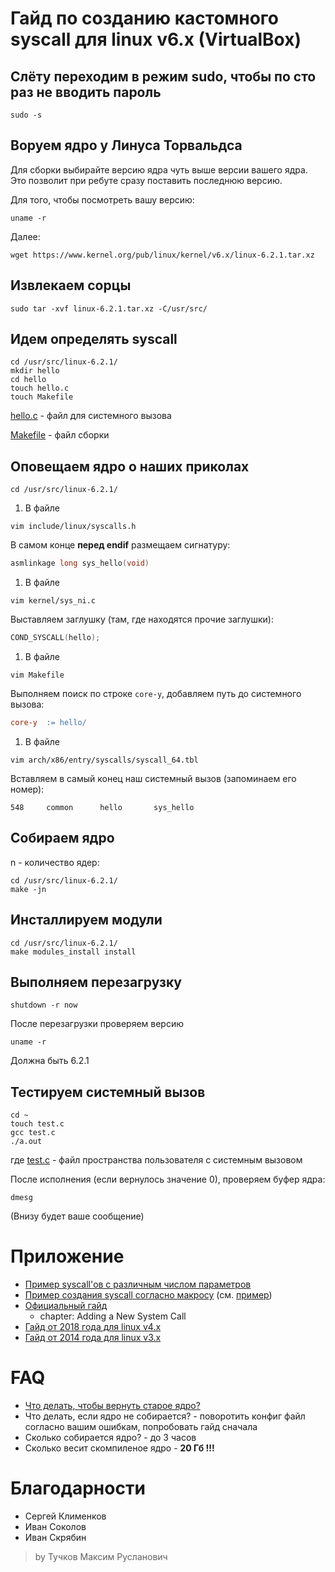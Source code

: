 # Гайд по созданию кастомного syscall для linux v6.x (VirtualBox)

## Слёту переходим в режим sudo, чтобы по сто раз не вводить пароль

```console
sudo -s
```

## Воруем ядро у Линуса Торвальдса

Для сборки выбирайте версию ядра чуть выше версии вашего ядра. Это позволит при ребуте сразу поставить последнюю версию. 

Для того, чтобы посмотреть вашу версию:

```console
uname -r
```

Далее:

```console
wget https://www.kernel.org/pub/linux/kernel/v6.x/linux-6.2.1.tar.xz
```

## Извлекаем сорцы

```console
sudo tar -xvf linux-6.2.1.tar.xz -C/usr/src/
```

## Идем определять syscall

```console
cd /usr/src/linux-6.2.1/
mkdir hello
cd hello
touch hello.c
touch Makefile
```

[hello.c](/guide/hello/hello.c) - файл для системного вызова

[Makefile](/guide/hello/Makefile) - файл сборки

## Оповещаем ядро о наших приколах

```console
cd /usr/src/linux-6.2.1/
```

1. В файле
```console
vim include/linux/syscalls.h
```
В самом конце **перед endif** размещаем сигнатуру:
```c
asmlinkage long sys_hello(void)
```

1. В файле
```console
vim kernel/sys_ni.c
```
Выставляем заглушку (там, где находятся прочие заглушки):
```c
COND_SYSCALL(hello);
```
1. В файле 
```console
vim Makefile
```
Выполняем поиск по строке `core-y`, добавляем путь до системного вызова:
```Makefile
core-y  := hello/
```

1. В файле 
```console
vim arch/x86/entry/syscalls/syscall_64.tbl
```
Вставляем в самый конец наш системный вызов (запоминаем его номер):
```tbl
548     common      hello       sys_hello
```

## Собираем ядро

n - количество ядер:
```console
cd /usr/src/linux-6.2.1/
make -jn
```

## Инсталлируем модули

```console
cd /usr/src/linux-6.2.1/
make modules_install install
```

## Выполняем перезагрузку

```console
shutdown -r now
```

После перезагрузки проверяем версию 
```console
uname -r
```
Должна быть 6.2.1

## Тестируем системный вызов

```console
cd ~
touch test.c
gcc test.c
./a.out
```
где [test.c](/guide/userspace/test.c) - файл пространства пользователя с системным вызовом

После исполнения (если вернулось значение 0), проверяем буфер ядра:
```console
dmesg
```
(Внизу будет ваше сообщение)

# Приложение

- [Пример syscall'ов с различным числом параметров](https://elixir.bootlin.com/linux/v6.2.1/source/include/linux/syscalls.h#L314)
- [Пример создания syscall согласно макросу](https://elixir.bootlin.com/linux/v6.2.1/source/fs/splice.c#L1292) (см. [пример](/guide/hello/hello.c))
- [Официальный гайд](https://www.kernel.org/doc/html/latest/process/adding-syscalls.html?highlight=syscall_define)
    - chapter: Adding a New System Call
- [Гайд от 2018 года для linux v4.x](https://medium.com/anubhav-shrimal/adding-a-hello-world-system-call-to-linux-kernel-dad32875872)
- [Гайд от 2014 года для linux v3.x](https://tssurya.wordpress.com/2014/08/19/adding-a-hello-world-system-call-to-linux-kernel-3-16-0/)

# FAQ

- [Что делать, чтобы вернуть старое ядро?](https://askubuntu.com/questions/621393/how-to-change-kernel-at-boot)
- Что делать, если ядро не собирается? - поворотить конфиг файл согласно вашим ошибкам, попробовать гайд сначала
- Сколько собирается ядро? - до 3 часов
- Сколько весит скомпиленое ядро - **20 Гб !!!**

# Благодарности

- Сергей Клименков
- Иван Соколов
- Иван Скрябин

> by Тучков Максим Русланович
